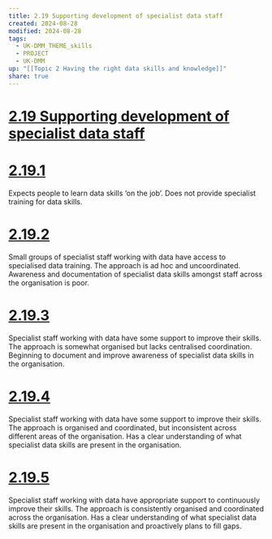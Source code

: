 ```yaml
---
title: 2.19 Supporting development of specialist data staff
created: 2024-08-28
modified: 2024-08-28
tags:
  - UK-DMM_THEME_skills
  - PROJECT
  - UK-DMM
up: "[[Topic 2 Having the right data skills and knowledge]]"
share: true
---
```

# [2.19 Supporting development of specialist data staff](2.19%20Supporting%20development%20of%20specialist%20data%20staff.md)
# [2.19.1](2.19.1.md)

Expects people to learn data skills ‘on the job’. Does not provide specialist training for data skills.

# [2.19.2](2.19.2.md)

Small groups of specialist staff working with data have access to specialised data training. The approach is ad hoc and uncoordinated. Awareness and documentation of specialist data skills amongst staff across the organisation is poor.

# [2.19.3](2.19.3.md)

Specialist staff working with data have some support to improve their skills. The approach is somewhat organised but lacks centralised coordination. Beginning to document and improve awareness of specialist data skills in the organisation.

# [2.19.4](2.19.4.md)

Specialist staff working with data have some support to improve their skills. The approach is organised and coordinated, but inconsistent across different areas of the organisation. Has a clear understanding of what specialist data skills are present in the organisation.

# [2.19.5](2.19.5.md)

Specialist staff working with data have appropriate support to continuously improve their skills. The approach is consistently organised and coordinated across the organisation. Has a clear understanding of what specialist data skills are present in the organisation and proactively plans to fill gaps.
